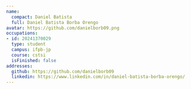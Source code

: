 ```yaml
---
name:
  compact: Daniel Batista
  full: Daniel Batista Borba Orengo
avatar: https://github.com/danielborb09.png
occupations:
- id: 20241370029
  type: student
  campus: ifpb-jp
  course: cstsi
  isFinished: false
addresses:
  github: https://github.com/danielborb09
  linkedin: https://www.linkedin.com/in/daniel-batista-borba-orengo/
---
```

